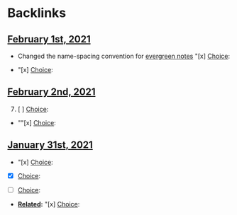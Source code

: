 
# Backlinks
## [February 1st, 2021](<February 1st, 2021.md>)
- Changed the name-spacing convention for [evergreen notes](<evergreen notes.md>) "[x] [Choice](<Choice.md>):

- "[x] [Choice](<Choice.md>):

## [February 2nd, 2021](<February 2nd, 2021.md>)
7. [ ] [Choice](<Choice.md>):

- ""[x] [Choice](<Choice.md>):

## [January 31st, 2021](<January 31st, 2021.md>)
- "[x] [Choice](<Choice.md>):

- [x] [Choice](<Choice.md>):

- [ ] [Choice](<Choice.md>):

- **[Related](<Related.md>):** "[x] [Choice](<Choice.md>):


